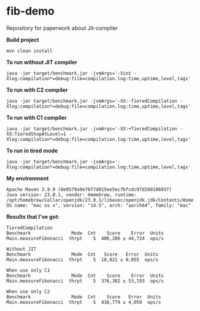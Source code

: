 # fib-demo

Repository for paperwork about Jit-compiler

**Build project**

```mvn clean install```

**To run without JIT compiler**

```
java -jar target/benchmark.jar -jvmArgs='-Xint -Xlog:compilation*=debug:file=compilation.log:time,uptime,level,tags'
```

**To run with C2 compiler**

```
java -jar target/benchmark.jar -jvmArgs='-XX:-TieredCompilation -Xlog:compilation*=debug:file=compilation.log:time,uptime,level,tags'
```

**To run with C1 compiler**

```
java -jar target/benchmark.jar -jvmArgs='-XX:+TieredCompilation -XX:TieredStopAtLevel=1 -Xlog:compilation*=debug:file=compilation.log:time,uptime,level,tags'
```

**To run in tired mode**
```
java -jar target/benchmark.jar -jvmArgs='-Xlog:compilation*=debug:file=compilation.log:time,uptime,level,tags'
```

**My environment**
```
Apache Maven 3.9.9 (8e8579a9e76f7d015ee5ec7bfcdc97d260186937)
Java version: 23.0.1, vendor: Homebrew, runtime: /opt/homebrew/Cellar/openjdk/23.0.1/libexec/openjdk.jdk/Contents/Home
OS name: "mac os x", version: "14.5", arch: "aarch64", family: "mac"
```

**Results that I've got:**

```
TieredCompilation
Benchmark               Mode  Cnt    Score    Error  Units
Main.measureFibonacci  thrpt    5  406,206 ± 44,724  ops/s
```

```
Without JIT
Benchmark               Mode  Cnt   Score   Error  Units
Main.measureFibonacci  thrpt    5  18,821 ± 0,055  ops/s
```

```
When use only C1
Benchmark               Mode  Cnt    Score    Error  Units
Main.measureFibonacci  thrpt    5  376,382 ± 53,193  ops/s
```

```
When use only C2
Benchmark               Mode  Cnt    Score   Error  Units
Main.measureFibonacci  thrpt    5  416,779 ± 4,059  ops/s
```
